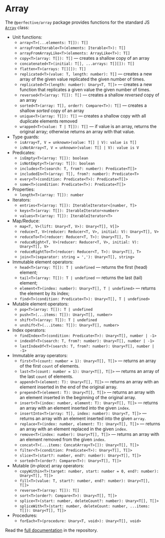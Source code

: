# Array

The `@perfective/array` package provides functions for the standard JS
[`Array`](https://developer.mozilla.org/en-US/docs/Web/JavaScript/Reference/Global_Objects/Array) class:

* Unit functions:
    * `array<T>(...elements: T[]): T[]`
    * `arrayFromIterable<T>(elements: Iterable<T>): T[]`
    * `arrayFromArrayLike<T>(elements: ArrayLike<T>): T[]`
    * `copy<T>(array: T[]): T[]`
    — creates a shallow copy of an array
    * `concatenated<T>(initial: T[], ...arrays: T[][]): T[]`
    * `flatten<T>(arrays: T[][]): T[]`
    * `replicated<T>(value: T, length: number): T[]`
    — creates a new array of the given value replicated the given number of times.
    * `replicated<T>(length: number): Unary<T, T[]>`
    — creates a new function that replicates a given value the given number of times.
    * `reversed<T>(array: T[]): T[]`
    — creates a shallow _reversed_ copy of an array
    * `sorted<T>(array: T[], order?: Compare<T>): T[]`
    — creates a shallow _sorted_ copy of an array
    * `unique<T>(array: T[]): T[]`
    — creates a shallow copy with all duplicate elements removed
    * `wrapped<T>(value: T | T[]): T[]`
    — if value is an array, returns the original array; otherwise returns an array with that value.
* Type guards:
    * `isArray<T, V = unknown>(value: T[] | V): value is T[]`
    * `isNotArray<T, V = unknown>(value: T[] | V): value is V`
* Predicates:
    * `isEmpty<T>(array: T[]): boolean`
    * `isNotEmpty<T>(array: T[]): boolean`
    * `includes<T>(search: T, from?: number): Predicate<T[]>`
    * `includedIn<T>(array: T[], from?: number): Predicate<T>`
    * `every<T>(condition: Predicate<T>): Predicate<T[]>`
    * `some<T>(condition: Predicate<T>): Predicate<T[]>`
* Properties:
    * `length<T>(array: T[]): number`
* Iterators:
    * `entries<T>(array: T[]): IterableIterator<[number, T]>`
    * `keys<T>(array: T[]): IterableIterator<number>`
    * `values<T>(array: T[]): IterableIterator<T>`
* Map/Reduce:
    * `map<T, V>(lift: Unary<T, V>): Unary<T[], V[]>`
    * `reduce<T, V>(reducer: Reducer<T, V>, initial: V): Unary<T[], V>`
    * `reduceTo<T>(reducer: Reducer<T, T>): Unary<T[], T>`
    * `reduceRight<T, V>(reducer: Reducer<T, V>, initial: V): Unary<T[], V>`
    * `reduceRightTo<T>(reducer: Reducer<T, T>): Unary<T[], T>`
    * `join<T>(separator: string = ','): Unary<T[], string>`
* Immutable element operators:
    * `head<T>(array: T[]): T | undefined`
    — returns the first (head) element;
    * `tail<T>(array: T[]): T | undefined`
    — returns the last (tail) element;
    * `element<T>(index: number): Unary<T[], T | undefined>`
    — returns the element by its index;
    * `find<T>(condition: Predicate<T>): Unary<T[], T | undefined>`
* Mutable element operators:
    * `pop<T>(array: T[]): T | undefined`
    * `push<T>(...items: T[]): Unary<T[], number>`
    * `shift<T>(array: T[]): T | undefined`
    * `unshift<T>(...items: T[]): Unary<T[], number>`
* Index operators:
    * `findIndex<T>(condition: Predicate<T>): Unary<T[], number | -1>`
    * `indexOf<T>(search: T, from?: number): Unary<T[], number | -1>`
    * `lastIndexOf<T>(search: T, from?: number): Unary<T[], number | -1>`
* Immutable array operators:
    * `first<T>(count: number = 1): Unary<T[], T[]>`
    — returns an array of the first `count` of elements.
    * `last<T>(count: number = 1): Unary<T[], T[]>`
    — returns an array of the last `count` of elements.
    * `append<T>(element: T): Unary<T[], T[]>`
    — returns an array with an element inserted in the end of the original array.
    * `prepend<T>(element: T): Unary<T[], T[]>`
    — returns an array with an element inserted in the beginning of the original array.
    * `insert<T>(index: number, element: T): Unary<T[], T[]>`
    — returns an array with an element inserted into the given `index`.
    * `insertInto<T>(array: T[], index: number): Unary<T, T[]>`
    — returns an array with an element inserted into the given `array`.
    * `replace<T>(index: number, element: T): Unary<T[], T[]>`
    — returns an array with an element replaced in the given `index`.
    * `remove<T>(index: number): Unary<T[], T[]>`
    — returns an array with an element removed from the given `index`.
    * `concat<T>(...items: ConcatArray<T>[]): Unary<T[], T[]>`
    * `filter<T>(condition: Predicate<T>): Unary<T[], T[]>`
    * `slice<T>(start?: number, end?: number): Unary<T[], T[]>`
    * `sorted<T>(order?: Compare<T>): Unary<T[], T[]>`
* Mutable (_in-place_) array operators:
    * `copyWithin<T>(target: number, start: number = 0, end?: number): Unary<T[], T[]>`
    * `fill<T>(value: T, start?: number, end?: number): Unary<T[], T[]>`
    * `reverse<T>(array: T[]): T[]`
    * `sort<T>(order?: Compare<T>): Unary<T[], T[]>`
    * `splice<T>(start: number, deleteCount?: number): Unary<T[], T[]>`
    * `spliceWith<T>(start: number, deleteCount: number, ...items: T[]): Unary<T[], T[]>`
* Procedures:
    * `forEach<T>(procedure: Unary<T, void>): Unary<T[], void>`

Read the [full documentation](https://github.com/perfective/js/blob/master/packages/array/README.adoc) 
in the repository.
